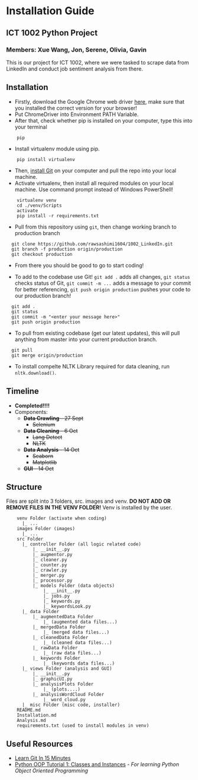 # Installation Guide

## ICT 1002 Python Project

### Members: Xue Wang, Jon, Serene, Olivia, Gavin

This is our project for ICT 1002, where we were tasked to scrape data from LinkedIn and conduct job sentiment analysis from there.

## Installation

- Firstly, download the Google Chrome web driver [here](https://chromedriver.chromium.org/downloads), make sure that you installed the correct version for your browser!
- Put ChromeDriver into Environment PATH Variable.
- After that, check whether pip is installed on your computer, type this into your terminal

```
    pip
```

- Install virtualenv module using pip.

```
    pip install virtualenv
```

- Then, [install Git](https://git-scm.com/download/win) on your computer and pull the repo into your local machine.
- Activate virtualenv, then install all required modules on your local machine. Use command prompt instead of Windows PowerShell!

```
    virtualenv venv
    cd ./venv/Scripts
    activate
    pip install -r requirements.txt
```

- Pull from this repository using `git`, then change working branch to production branch

```
  git clone https://github.com/rawsashimi1604/1002_LinkedIn.git
  git branch -f production origin/production
  git checkout production
```

- From there you should be good to go to start coding!

- To add to the codebase use Git! `git add .` adds all changes, `git status` checks status of Git, `git commit -m ...` adds a message to your commit for better referencing, `git push origin production` pushes your code to our production branch!

```
  git add .
  git status
  git commit -m "<enter your message here>"
  git push origin production
```

- To pull from existing codebase (get our latest updates), this will pull anything from master into your current production branch.

```
  git pull
  git merge origin/production
```

- To install compelte NLTK Library required for data cleaning, run `nltk.download()`.

## Timeline

- **Completed!!!!**
- Components:
  - ~~**Data Crawling** - 27 Sept~~
    - ~~Selenium~~
  - ~~**Data Cleaning** - 6 Oct~~
    - ~~Lang Detect~~
    - ~~NLTK~~
  - ~~**Data Analysis** - 14 Oct~~
    - ~~Seaborn~~
    - ~~Matplotlib~~
  - ~~**GUI** - 14 Oct~~

## Structure

Files are split into 3 folders, src. images and venv. **DO NOT ADD OR REMOVE FILES IN THE VENV FOLDER!** Venv is installed by the user.

```
    venv Folder (activate when coding)
      |_ ...
    images Folder (images)
      |_ ...
    src Folder
      |_ controller Folder (all logic related code)
          |_ __init__.py
          |_ augmentor.py
          |_ cleaner.py
          |_ counter.py
          |_ crawler.py
          |_ merger.py
          |_ processor.py
          |_ models Folder (data objects)
              |_ __init__.py
              |_ jobs.py
              |_ keywords.py
              |_ keywordsLook.py
      |_ data Folder
          |_ augmentedData Folder
              |_ (augmented data files...)
          |_ mergedData Folder
              |_ (merged data files...)
          |_ cleanedData Folder
              |_ (cleaned data files...)
          |_ rawData Folder
              |_ (raw data files...)
          |_ keywords Folder
              |_ (keywords data files...)
      |_ views Folder (analysis and GUI)
          |_ __init__.py
          |_ graphicUI.py
          |_ analysisPlots Folder
              |_ (plots....)
          |_ analysisWordCloud Folder
              |_ word_cloud.py
      |_ misc Folder (misc code, installer)
    README.md
    Installation.md
    Analysis.md
    requirements.txt (used to install modules in venv)
```

## Useful Resources

- [Learn Git In 15 Minutes](https://www.youtube.com/watch?v=USjZcfj8yxE&ab_channel=ColtSteele)
- [Python OOP Tutorial 1: Classes and Instances](https://www.youtube.com/watch?v=ZDa-Z5JzLYM&t=5s&ab_channel=CoreySchafer) _- For learning Python Object Oriented Programming_
